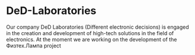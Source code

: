 # DeD-Laboratories
Our company DeD Laboratories (Different electronic decisions) is engaged in the creation and development of high-tech solutions in the field of electronics. At the moment we are working on the development of the Физтех.Лампа project

